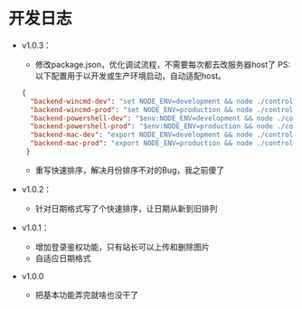 # 开发日志

* v1.0.3：
  * 修改package.json，优化调试流程，不需要每次都去改服务器host了
  PS: 以下配置用于以开发或生产环境启动，自动适配host。
  ~~~json
  {
    "backend-wincmd-dev": "set NODE_ENV=development && node ./controllers/fileUpload.js",
    "backend-wincmd-prod": "set NODE_ENV=production && node ./controllers/fileUpload.js",
    "backend-powershell-dev": "$env:NODE_ENV=development && node ./controllers/fileUpload.js",
    "backend-powershell-prod": "$env:NODE_ENV=production && node ./controllers/fileUpload.js",
    "backend-mac-dev": "export NODE_ENV=development && node ./controllers/fileUpload.js",
    "backend-mac-prod": "export NODE_ENV=production && node ./controllers/fileUpload.js"
   }
   ~~~
  * 重写快速排序，解决月份排序不对的Bug，我之前傻了

  
* v1.0.2：
  * 针对日期格式写了个快速排序，让日期从新到旧排列

* v1.0.1：
  - 增加登录鉴权功能，只有站长可以上传和删除图片
  - 自适应日期格式

* v1.0.0
  * 把基本功能弄完就啥也没干了
